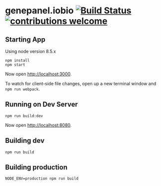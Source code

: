 # genepanel.iobio [![Build Status](https://travis-ci.org/iobio/genepanel.iobio.svg?branch=master)](https://travis-ci.org/iobio/genepanel.iobio)  [![contributions welcome](https://img.shields.io/badge/contributions-welcome-brightgreen.svg?style=flat)](https://github.com/dwyl/esta/issues)

## Starting App

Using node version 8.5.x

```
npm install
npm start
```

Now open [http://localhost:3000](http://localhost:3000).

To watch for client-side file changes, open up a new terminal window and `npm run webpack`.

## Running on Dev Server

```
npm run build:dev
```
Now open [http://localhost:8080](http://localhost:8080).

## Building dev

`npm run build`

## Building production

`NODE_ENV=production npm run build`
